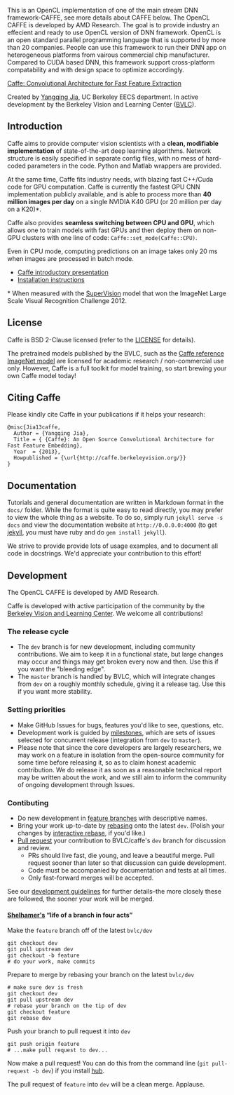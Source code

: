 This is an OpenCL implementation of one of the main stream DNN framework-CAFFE, see more details about CAFFE below.
The OpenCL CAFFE is developed by AMD Research. The goal is to provide industry an effecient and ready to use OpenCL version of DNN
framework. OpenCL is an open standard parallel programming language that is supported by more than 20 companies. People can use this framework to run their DNN app on heterogeneous platforms from vairous commercial chip manufacturer.
Compared to CUDA based DNN, this framework support cross-platform compatability and with design space to optimize accordingly.  

[Caffe: Convolutional Architecture for Fast Feature Extraction](http://caffe.berkeleyvision.org)


Created by [Yangqing Jia](http://daggerfs.com), UC Berkeley EECS department.
In active development by the Berkeley Vision and Learning Center ([BVLC](http://bvlc.eecs.berkeley.edu/)).

## Introduction

Caffe aims to provide computer vision scientists with a **clean, modifiable
implementation** of state-of-the-art deep learning algorithms. Network structure
is easily specified in separate config files, with no mess of hard-coded
parameters in the code. Python and Matlab wrappers are provided.

At the same time, Caffe fits industry needs, with blazing fast C++/Cuda code for
GPU computation. Caffe is currently the fastest GPU CNN implementation publicly
available, and is able to process more than **40 million images per day** on a
single NVIDIA K40 GPU (or 20 million per day on a K20)\*.

Caffe also provides **seamless switching between CPU and GPU**, which allows one
to train models with fast GPUs and then deploy them on non-GPU clusters with one
line of code: `Caffe::set_mode(Caffe::CPU)`.

Even in CPU mode, computing predictions on an image takes only 20 ms when images
are processed in batch mode.

* [Caffe introductory presentation](http://berkeleyvision.org/caffe-presentation.pdf)
* [Installation instructions](http://caffe.berkeleyvision.org/installation.html)

\* When measured with the [SuperVision](http://www.image-net.org/challenges/LSVRC/2012/supervision.pdf) model that won the ImageNet Large Scale Visual Recognition Challenge 2012.

## License

Caffe is BSD 2-Clause licensed (refer to the
[LICENSE](http://caffe.berkeleyvision.org/license.html) for details).

The pretrained models published by the BVLC, such as the
[Caffe reference ImageNet model](https://www.dropbox.com/s/n3jups0gr7uj0dv/caffe_reference_imagenet_model)
are licensed for academic research / non-commercial use only. However, Caffe is
a full toolkit for model training, so start brewing your own Caffe model today!

## Citing Caffe

Please kindly cite Caffe in your publications if it helps your research:

    @misc{Jia13caffe,
      Author = {Yangqing Jia},
      Title = { {Caffe}: An Open Source Convolutional Architecture for Fast Feature Embedding},
      Year  = {2013},
      Howpublished = {\url{http://caffe.berkeleyvision.org/}}
    }

## Documentation

Tutorials and general documentation are written in Markdown format in the `docs/` folder.
While the format is quite easy to read directly, you may prefer to view the whole thing as a website.
To do so, simply run `jekyll serve -s docs` and view the documentation website at `http://0.0.0.0:4000` (to get [jekyll](http://jekyllrb.com/), you must have ruby and do `gem install jekyll`).

We strive to provide provide lots of usage examples, and to document all code in docstrings.
We'd appreciate your contribution to this effort!

## Development
The OpenCL CAFFE is developed by AMD Research.

Caffe is developed with active participation of the community by the [Berkeley Vision and Learning Center](http://bvlc.eecs.berkeley.edu/).
We welcome all contributions!

### The release cycle

- The `dev` branch is for new development, including community contributions. We aim to keep it in a functional state, but large changes may occur and things may get broken every now and then. Use this if you want the "bleeding edge".
- The `master` branch is handled by BVLC, which will integrate changes from `dev` on a roughly monthly schedule, giving it a release tag. Use this if you want more stability.

### Setting priorities

- Make GitHub Issues for bugs, features you'd like to see, questions, etc.
- Development work is guided by [milestones](https://github.com/BVLC/caffe/issues?milestone=1), which are sets of issues selected for concurrent release (integration from `dev` to `master`).
- Please note that since the core developers are largely researchers, we may work on a feature in isolation from the open-source community for some time before releasing it, so as to claim honest academic contribution. We do release it as soon as a reasonable technical report may be written about the work, and we still aim to inform the community of ongoing development through Issues.

### Contibuting

- Do new development in [feature branches](https://www.atlassian.com/git/workflows#!workflow-feature-branch) with descriptive names.
- Bring your work up-to-date by [rebasing](http://git-scm.com/book/en/Git-Branching-Rebasing) onto the latest `dev`. (Polish your changes by [interactive rebase](https://help.github.com/articles/interactive-rebase), if you'd like.)
- [Pull request](https://help.github.com/articles/using-pull-requests) your contribution to BVLC/caffe's `dev` branch for discussion and review.
  * PRs should live fast, die young, and leave a beautiful merge. Pull request sooner than later so that discussion can guide development.
  * Code must be accompanied by documentation and tests at all times.
  * Only fast-forward merges will be accepted.

See our [development guidelines](http://caffe.berkeleyvision.org/development.html) for further details–the more closely these are followed, the sooner your work will be merged.

#### [Shelhamer's](https://github.com/shelhamer) “life of a branch in four acts”

Make the `feature` branch off of the latest `bvlc/dev`
```
git checkout dev
git pull upstream dev
git checkout -b feature
# do your work, make commits
```

Prepare to merge by rebasing your branch on the latest `bvlc/dev`
```
# make sure dev is fresh
git checkout dev
git pull upstream dev
# rebase your branch on the tip of dev
git checkout feature
git rebase dev
```

Push your branch to pull request it into `dev`
```
git push origin feature
# ...make pull request to dev...
```

Now make a pull request! You can do this from the command line (`git pull-request -b dev`) if you install [hub](https://github.com/github/hub).

The pull request of `feature` into `dev` will be a clean merge. Applause.
